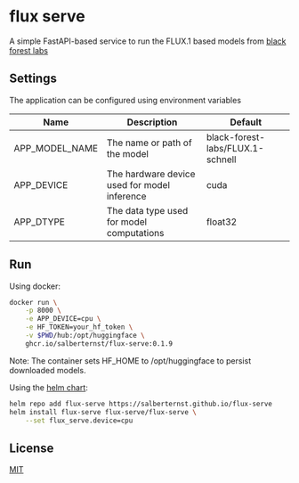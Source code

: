 # flux serve

A simple FastAPI-based service to run the FLUX.1 based models from [black forest labs](https://huggingface.co/black-forest-labs)

## Settings

The application can be configured using environment variables

| Name           | Description                                    | Default                      |
|----------------|------------------------------------------------|------------------------------|
| APP_MODEL_NAME | The name or path of the model | black-forest-labs/FLUX.1-schnell |
| APP_DEVICE     | The hardware device used for model inference   | cuda                         |
| APP_DTYPE      | The data type used for model computations      | float32                      |


## Run

Using docker: 

```bash
docker run \
    -p 8000 \
    -e APP_DEVICE=cpu \
    -e HF_TOKEN=your_hf_token \
    -v $PWD/hub:/opt/huggingface \
    ghcr.io/salberternst/flux-serve:0.1.9
```

Note: The container sets HF_HOME to /opt/huggingface to persist downloaded models.

Using the [helm chart](./charts/flux-serve/README.md):

```bash
helm repo add flux-serve https://salberternst.github.io/flux-serve
helm install flux-serve flux-serve/flux-serve \
    --set flux_serve.device=cpu
```

## License

[MIT](./LICENSE)